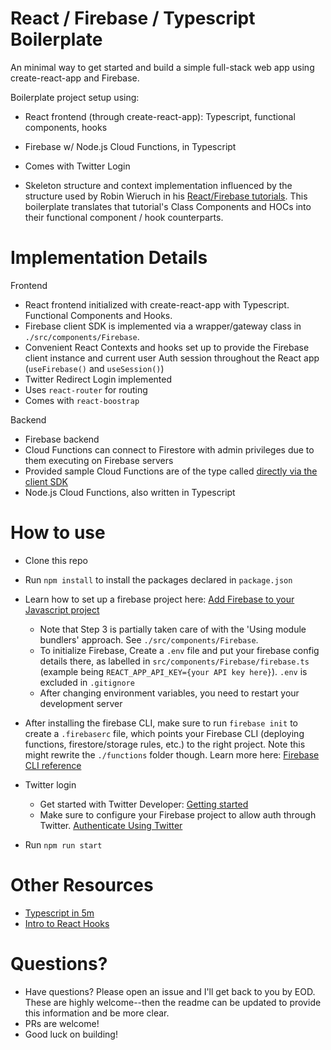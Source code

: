 # React / Firebase / Typescript Boilerplate
An minimal way to get started and build a simple full-stack web app using create-react-app and Firebase.

Boilerplate project setup using:

- React frontend (through create-react-app): Typescript, functional components, hooks
- Firebase w/ Node.js Cloud Functions, in Typescript
- Comes with Twitter Login

- Skeleton structure and context implementation influenced by the structure used by Robin Wieruch in his [React/Firebase tutorials](https://www.robinwieruch.de/complete-firebase-authentication-react-tutorial). This boilerplate translates that tutorial's Class Components and HOCs into their functional component / hook counterparts.

# Implementation Details
Frontend
- React frontend initialized with create-react-app with Typescript. Functional Components and Hooks.
- Firebase client SDK is implemented via a wrapper/gateway class in `./src/components/Firebase`. 
- Convenient React Contexts and hooks set up to provide the Firebase client instance and current user Auth session throughout the React app (`useFirebase()` and `useSession()`)
- Twitter Redirect Login implemented
- Uses `react-router` for routing
- Comes with `react-boostrap`

Backend
- Firebase backend
- Cloud Functions can connect to Firestore with admin privileges due to them executing on Firebase servers
- Provided sample Cloud Functions are of the type called [directly via the client SDK](https://firebase.google.com/docs/functions/callable)
- Node.js Cloud Functions, also written in Typescript

# How to use
- Clone this repo
- Run `npm install` to install the packages declared in `package.json`
- Learn how to set up a firebase project here: [Add Firebase to your Javascript project](https://firebase.google.com/docs/web/setup)
    - Note that Step 3 is partially taken care of with the 'Using module bundlers' approach. See `./src/components/Firebase`.
    - To initialize Firebase, Create a `.env` file and put your firebase config details there, as labelled in `src/components/Firebase/firebase.ts` (example being `REACT_APP_API_KEY={your API key here}`). `.env` is excluded in `.gitignore`
    - After changing environment variables, you need to restart your development server
- After installing the firebase CLI, make sure to run `firebase init` to create a `.firebaserc` file, which points your Firebase CLI (deploying functions, firestore/storage rules, etc.) to the right project. Note this might rewrite the `./functions` folder though. Learn more here: [Firebase CLI reference](https://firebase.google.com/docs/cli)
- Twitter login
    - Get started with Twitter Developer: [Getting started](https://developer.twitter.com/en/docs/basics/getting-started)
    - Make sure to configure your Firebase project to allow auth through Twitter. [Authenticate Using Twitter](https://firebase.google.com/docs/auth/web/twitter-login)
    
- Run `npm run start`

# Other Resources
- [Typescript in 5m](https://www.typescriptlang.org/docs/handbook/typescript-in-5-minutes.html)
- [Intro to React Hooks](https://reactjs.org/docs/hooks-intro.html)


# Questions?

- Have questions? Please open an issue and I'll get back to you by EOD. These are highly welcome--then the readme can be updated to provide this information and be more clear.
- PRs are welcome!
- Good luck on building!
